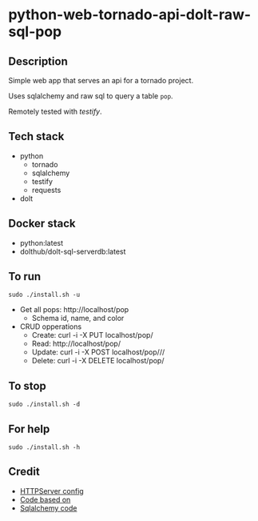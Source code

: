# python-web-tornado-api-dolt-raw-sql-pop

## Description
Simple web app that serves an api
for a tornado project.

Uses sqlalchemy and raw sql to query a table `pop`.

Remotely tested with *testify*.

## Tech stack
- python
  - tornado
  - sqlalchemy
  - testify
  - requests
- dolt

## Docker stack
- python:latest
- dolthub/dolt-sql-serverdb:latest

## To run
`sudo ./install.sh -u`
- Get all pops: http://localhost/pop
  - Schema id, name, and color
- CRUD opperations
  - Create: curl -i -X PUT localhost/pop/<id>
  - Read: http://localhost/pop/<id>
  - Update: curl -i -X POST localhost/pop/<id>/<name>/<color>
  - Delete: curl -i -X DELETE localhost/pop/<id>

## To stop
`sudo ./install.sh -d`

## For help
`sudo ./install.sh -h`

## Credit
- [HTTPServer config](https://phrase.com/blog/posts/tornado-web-framework-i18n/)
- [Code based on](https://www.tornadoweb.org/en/stable/)
- [Sqlalchemy code](https://medium.com/swlh/tornado-and-sqlalchemy-847eecbc0445)
